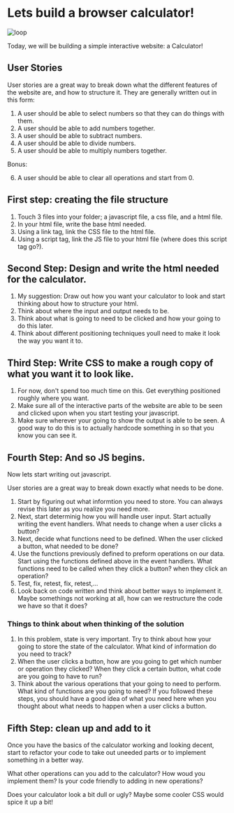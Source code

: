 

# Lets build a browser calculator!
![loop](http://www.mememaker.net/static/images/memes/3861758.jpg)

Today, we will be building a simple interactive website: a Calculator!

## User Stories

User stories are a great way to break down what the different features of the website are, and how to structure it. They are generally written out in this form:

1. A user should be able to select numbers so that they can do things with them.
2. A user should be able to add numbers together.
3. A user should be able to subtract numbers.
4. A user should be able to divide numbers.
5. A user should be able to multiply numbers together.

Bonus:

6. A user should be able to clear all operations and start from 0. 

## First step: creating the file structure

1. Touch 3 files into your folder; a javascript file, a css file, and a html file. 
2. In your html file, write the base html needed. 
3. Using a link tag, link the CSS file to the html file.
4. Using a script tag, link the JS file to your html file (where does this script tag go?).

## Second Step: Design and write the html needed for the calculator.

1. My suggestion: Draw out how you want your calculator to look and start thinking about how to structure your html.
2. Think about where the input and output needs to be. 
3. Think about what is going to need to be clicked and how your going to do this later.
4. Think about different positioning techniques youll need to make it look the way you want it to.

## Third Step: Write CSS to make a rough copy of what you want it to look like. 

1. For now, don't spend too much time on this. Get everything positioned roughly where you want. 
2. Make sure all of the interactive parts of the website are able to be seen and clicked upon when you start testing your javascript.
3. Make sure wherever your going to show the output is able to be seen. A good way to do this is to actually hardcode something in so that you know you can see it.

## Fourth Step: And so JS begins.

Now lets start writing out javascript. 

User stories are a great way to break down exactly what needs to be done.
1. Start by figuring out what informtion you need to store. You can always revise this later as you realize you need more. 
2. Next, start determinig how you will handle user input. Start actually writing the event handlers. What needs to change when a user clicks a button?
3. Next, decide what functions need to be defined. When the user clicked a button, what needed to be done?
4. Use the functions previously defined to preform operations on our data. Start using the functions defined above in the event handlers. What functions need to be called when they click a button? when they click an operation?
5. Test, fix, retest, fix, retest,... 
6. Look back on code written and think about better ways to implement it. Maybe somethings not working at all, how can we restructure the code we have so that it does?

### Things to think about when thinking of the solution

1. In this problem, state is very important. Try to think about how your going to store the state of the calculator. What kind of information do you need to track?
2. When the user clicks a button, how are you going to get which number or operation they clicked? When they click a certain button, what code are you going to have to run?
3. Think about the various operations that your going to need to perform. What kind of functions are you going to need? If you followed these steps, you should have a good idea of what you need here when you thought about what needs to happen when a user clicks a button. 


## Fifth Step: clean up and add to it

Once you have the basics of the calculator working and looking decent, start to refactor your code to take out uneeded parts or to implement something in a better way. 

What other operations can you add to the calculator? How woud you implement them? Is your code friendly to adding in new operations?

Does your calculator look a bit dull or ugly? Maybe some cooler CSS would spice it up a bit!
